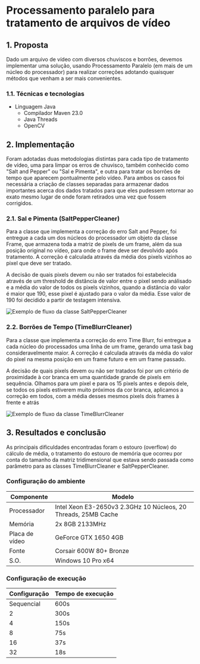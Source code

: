 # Processamento paralelo para tratamento de arquivos de vídeo

## **1. Proposta**

Dado um arquivo de vídeo com diversos chuviscos e borrões, devemos implementar uma solução, usando Processamento Paralelo (em mais de um núcleo do processador) para realizar correções adotando quaisquer métodos que venham a ser mais convenientes. 

### 1.1. Técnicas e tecnologias

- Linguagem Java
  - Compilador Maven 23.0
  - Java Threads  
  - OpenCV

## **2. Implementação**

Foram adotadas duas metodologias distintas para cada 
tipo de tratamento de vídeo, uma para limpar os erros 
de chuvisco, também conhecido como "Salt and Pepper" 
ou "Sal e Pimenta", e outra para tratar os borrões de 
tempo que aparecem pontualmente pelo vídeo. Para ambos 
os casos foi necessária a criação de classes separadas 
para armazenar dados importantes acerca dos dados tratados 
para que eles pudessem retornar ao exato mesmo lugar de 
onde foram retirados uma vez que fossem corrigidos.

### 2.1. Sal e Pimenta (SaltPepperCleaner) 

Para a classe que implementa a correção do erro Salt and Pepper, foi entregue a cada um dos núcleos do processador um objeto da classe Frame, que armazena toda a matriz de pixels de um frame, além da sua posição original no vídeo, para onde o frame deve ser devolvido após tratamento. A correção é calculada através da média dos pixels vizinhos ao pixel que deve ser tratado. 

A decisão de quais pixels devem ou não ser tratados foi estabelecida através de um threshold de distância de valor entre o pixel sendo análisado e a média do valor de todos os pixels vizinhos, quando a distância do valor é maior que 190, esse pixel é ajustado para o valor da média. Esse valor de 190 foi decidido a partir de testagem intensiva.


![Exemplo de fluxo da classe SaltPepperCleaner](https://iili.io/FxhPX4I.png)

### 2.2. Borrões de Tempo (TimeBlurrCleaner)

Para a classe que implementa a correção do erro Time Blurr,
foi entregue a cada núcleo do processados uma linha de um 
frame, gerando uma task bag consideravelmente maior. A 
correção é calculada através da média do valor do pixel na 
mesma posição em um frame futuro e em um frame passado. 

A decisão de quais pixels devem ou não ser tratados 
foi por um critério de proximidade à cor branca em uma 
quantidade grande de pixels em sequência. Olhamos para 
um pixel e para os 15 pixels antes e depois dele, se todos
os pixels estiverem muito próximos da cor branca, aplicamos 
a correção em todos, com a média desses mesmos pixels dois
frames à frente e atrás

![Exemplo de fluxo da classe TimeBlurrCleaner](https://iili.io/Fxk9g29.png)


## **3. Resultados e conclusão**

As principais dificuldades encontradas foram o estouro (overflow) do cálculo de média, o tratamento do estouro de memória que ocorreu por conta do tamanho da matriz tridimensional que estava sendo passada como parâmetro para as classes TimeBlurrCleaner e SaltPepperCleaner.


### Configuração do ambiente
| Componente     | Modelo                                                        |
|----------------|---------------------------------------------------------------|
| Processador    | Intel Xeon E3-2650v3 2.3GHz 10 Núcleos, 20 Threads, 25MB Cache |
| Memória        | 2x 8GB 2133MHz                                                |
| Placa de vídeo | GeForce GTX 1650 4GB                                          |
| Fonte          | Corsair 600W 80+ Bronze                                       |
| S.O.           | Windows 10 Pro x64                                            |

### Configuração de execução
|Configuração   |Tempo de execução|
|---------------|-----------------|
|Sequencial     |600s             |
|2              |300s             |
|4              |150s             |
|8              |75s              |
|16             |37s              |
|32             |18s              |